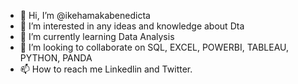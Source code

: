- 👋 Hi, I’m @ikehamakabenedicta
- 👀 I’m interested in any ideas and knowledge about Dta
- 🌱 I’m currently learning Data Analysis
- 💞️ I’m looking to collaborate on SQL, EXCEL, POWERBI, TABLEAU, PYTHON, PANDA
- 📫 How to reach me Linkedlin and Twitter.

<!---
ikehamakabenedicta/ikehamakabenedicta is a ✨ special ✨ repository because its `README.md` (this file) appears on your GitHub profile.
You can click the Preview link to take a look at your changes.
--->
